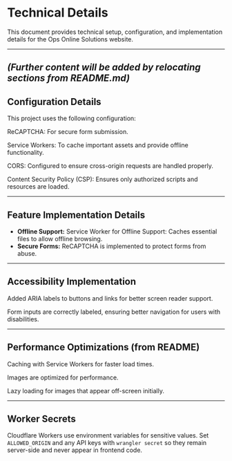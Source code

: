 # Technical Details

This document provides technical setup, configuration, and implementation details for the Ops Online Solutions website.

---
*(Further content will be added by relocating sections from README.md)*
---

## Configuration Details

  This project uses the following configuration:

ReCAPTCHA: For secure form submission.

  Service Workers: To cache important assets and provide offline functionality.

CORS: Configured to ensure cross-origin requests are handled properly.

  Content Security Policy (CSP): Ensures only authorized scripts and resources are loaded.

---

## Feature Implementation Details

*   **Offline Support:** Service Worker for Offline Support: Caches essential files to allow offline browsing.
*   **Secure Forms:** ReCAPTCHA is implemented to protect forms from abuse.

---

## Accessibility Implementation

  Added ARIA labels to buttons and links for better screen reader support.

  Form inputs are correctly labeled, ensuring better navigation for users with disabilities.

---

## Performance Optimizations (from README)

  Caching with Service Workers for faster load times.

  Images are optimized for performance.

  Lazy loading for images that appear off-screen initially.

---

## Worker Secrets

Cloudflare Workers use environment variables for sensitive values. Set
`ALLOWED_ORIGIN` and any API keys with `wrangler secret` so they remain
server-side and never appear in frontend code.

